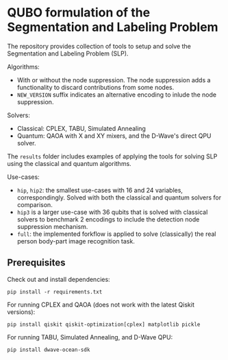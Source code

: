 # QUBO formulation of the Segmentation and Labeling Problem

The repository provides collection of tools to setup and solve the Segmentation 
and Labeling Problem (SLP). 

Algorithms:
* With or without the node suppression. The node suppression adds a functionality to
  discard contributions from some nodes.
* `NEW_VERSION` suffix indicates an alternative encoding to inlude the node
  suppression.

Solvers:
* Classical: CPLEX, TABU, Simulated Annealing
* Quantum: QAOA with X and XY mixers, and the D-Wave's direct QPU
  solver.

The `results` folder includes examples of applying the tools for solving SLP
using the classical and quantum algorithms.

Use-cases:
* `hip`, `hip2`: the smallest use-cases with 16 and 24 variables,
  correspondingly. Solved with both the classical and quantum solvers for
  comparison.
* `hip3` is a larger use-case with 36 qubits that is solved with classical
  solvers to benchmark 2 encodings to include the detection node suppression
  mechanism.
* `full`: the implemented forkflow is applied to solve (classically) the real 
  person body-part image recognition task.


## Prerequisites

Check out and install dependencies:

```
pip install -r requirements.txt
```

For running CPLEX and QAOA (does not work with the latest Qiskit versions):

```
pip install qiskit qiskit-optimization[cplex] matplotlib pickle
```

For running TABU, Simulated Annealing, and D-Wave QPU:

```
pip install dwave-ocean-sdk
```

